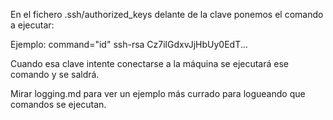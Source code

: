 En el fichero .ssh/authorized_keys delante de la clave ponemos el comando a ejecutar:

Ejemplo:
command="id" ssh-rsa Cz7ilGdxvJjHbUy0EdT... 

Cuando esa clave intente conectarse a la máquina se ejecutará ese comando y se saldrá.

Mirar logging.md para ver un ejemplo más currado para logueando que comandos se ejecutan.
